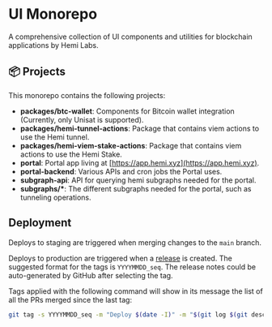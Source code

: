 # UI Monorepo

A comprehensive collection of UI components and utilities for blockchain applications by Hemi Labs.

## 📦 Projects

This monorepo contains the following projects:

- **packages/btc-wallet**: Components for Bitcoin wallet integration (Currently, only Unisat is supported).
- **packages/hemi-tunnel-actions**: Package that contains viem actions to use the Hemi tunnel.
- **packages/hemi-viem-stake-actions**: Package that contains viem actions to use the Hemi Stake.
- **portal**: Portal app living at [https://app.hemi.xyz](https://app.hemi.xyz).
- **portal-backend**: Various APIs and cron jobs the Portal uses.
- **subgraph-api**: API for querying hemi subgraphs needed for the portal.
- **subgraphs/\***: The different subgraphs needed for the portal, such as tunneling operations.

## Deployment

Deploys to staging are triggered when merging changes to the `main` branch.

Deploys to production are triggered when a [release](https://github.com/hemilabs/ui-monorepo/releases/new) is created.
The suggested format for the tags is `YYYYMMDD_seq`.
The release notes could be auto-generated by GitHub after selecting the tag.

Tags applied with the following command will show in its message the list of all the PRs merged since the last tag:

```sh
git tag -s YYYYMMDD_seq -m "Deploy $(date -I)" -m "$(git log $(git describe --abbrev=0 --tags)..HEAD --oneline | grep Merge)"
```
